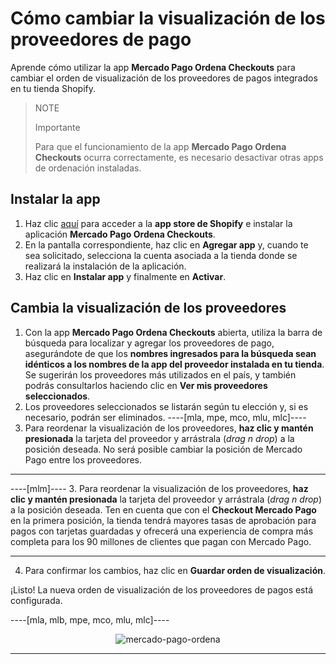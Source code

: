 # Cómo cambiar la visualización de los proveedores de pago

Aprende cómo utilizar la app **Mercado Pago Ordena Checkouts** para cambiar el orden de visualización de los proveedores de pagos integrados en tu tienda Shopify.

> NOTE
>
> Importante
>
> Para que el funcionamiento de la app **Mercado Pago Ordena Checkouts** ocurra correctamente, es necesario desactivar otras apps de ordenación instaladas.

## Instalar la app

1. Haz clic [aquí](https://apps.shopify.com/mercado-pago-ordena-checkouts) para acceder a la **app store de Shopify** e instalar la aplicación **Mercado Pago Ordena Checkouts**.
2. En la pantalla correspondiente, haz clic en **Agregar app** y, cuando te sea solicitado, selecciona la cuenta asociada a la tienda donde se realizará la instalación de la aplicación.
3. Haz clic en **Instalar app** y finalmente en **Activar**.

## Cambia la visualización de los proveedores

1. Con la app **Mercado Pago Ordena Checkouts** abierta, utiliza la barra de búsqueda para localizar y agregar los proveedores de pago, asegurándote de que los **nombres ingresados para la búsqueda sean idénticos a los nombres de la app del proveedor instalada en tu tienda**. Se sugerirán los proveedores más utilizados en el país, y también podrás consultarlos haciendo clic en **Ver mis proveedores seleccionados**.
2. Los proveedores seleccionados se listarán según tu elección y, si es necesario, podrán ser eliminados.
----[mla, mpe, mco, mlu, mlc]----
3. Para reordenar la visualización de los proveedores, **haz clic y mantén presionada** la tarjeta del proveedor y arrástrala (_drag n drop_) a la posición deseada. No será posible cambiar la posición de Mercado Pago entre los proveedores.

------------
----[mlm]----
3. Para reordenar la visualización de los proveedores, **haz clic y mantén presionada** la tarjeta del proveedor y arrástrala (_drag n drop_) a la posición deseada. Ten en cuenta que con el **Checkout Mercado Pago** en la primera posición, la tienda tendrá mayores tasas de aprobación para pagos con tarjetas guardadas y ofrecerá una experiencia de compra más completa para los 90 millones de clientes que pagan con Mercado Pago.

------------
4. Para confirmar los cambios, haz clic en **Guardar orden de visualización**.

¡Listo! La nueva orden de visualización de los proveedores de pagos está configurada.

----[mla, mlb, mpe, mco, mlu, mlc]----
<center>

![mercado-pago-ordena](shopify/mercado-pago-ordena-es.png)

</center>

------------